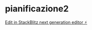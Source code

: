 # pianificazione2

[Edit in StackBlitz next generation editor ⚡️](https://stackblitz.com/~/github.com/coppolek/pianificazione2)